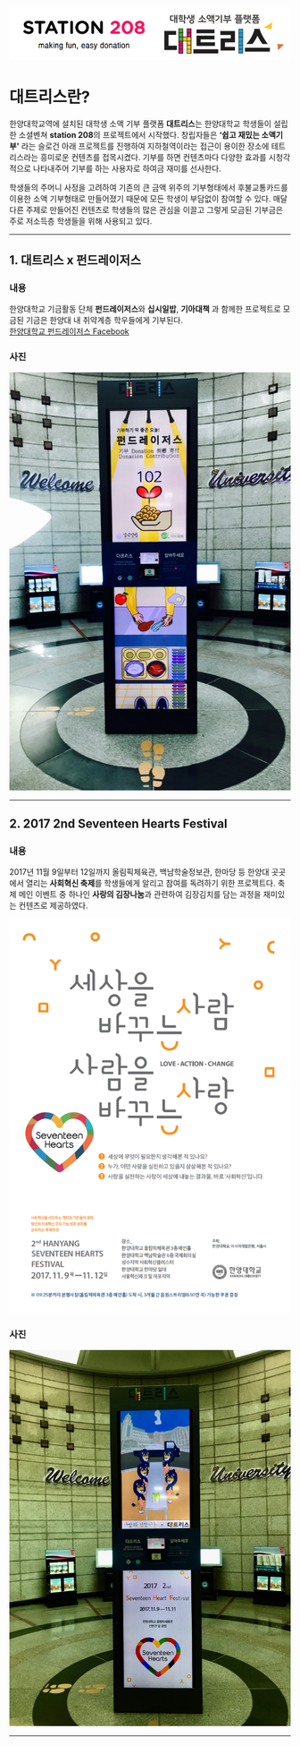 
![screenshot](./img/Daetris.png)
---
# 대트리스란?

한양대학교역에 설치된 대학생 소액 기부 플랫폼 **대트리스**는 한양대학교 학생들이 설립한 소셜벤쳐 **station 208**의 프로젝트에서 시작했다. 창립자들은 **‘쉽고 재밌는 소액기부'** 라는 슬로건 아래 프로젝트를 진행하여 지하철역이라는 접근이 용이한 장소에 테트리스라는 흥미로운 컨텐츠를 접목시켰다. 기부를 하면 컨텐츠마다 다양한 효과를 시청각적으로 나타내주어 기부를 하는 사용자로 하여금 재미를 선사한다.

학생들의 주머니 사정을 고려하여 기존의 큰 금액 위주의 기부형태에서 후불교통카드를 이용한 소액 기부형태로 만들어졌기 때문에 모든 학생이 부담없이 참여할 수 있다. 매달 다른 주제로 만들어진 컨텐츠로 학생들의 많은 관심을 이끌고 그렇게 모금된 기부금은 주로 저소득층 학생들을 위해 사용되고 있다.

---

## 1. 대트리스 x 펀드레이저스

### 내용

한양대학교 기금활동 단체 **펀드레이저스**와 **십시일밥**, **기아대책** 과 함께한 프로젝트로 모금된 기금은 한양대 내 취약계층 학우들에게 기부된다.<br>
[한양대학교 펀드레이저스 Facebook](https://www.facebook.com/607244899663463/photos/pcb.612136362507650/612136179174335/?type=3&theater)

### 사진

 ![screenshot](./img/MealSupport.jpeg)

---

## 2. 2017 2nd Seventeen Hearts Festival

### 내용

2017년 11월 9일부터 12일까지 올림픽체육관, 백남학술정보관, 한마당 등 한양대 곳곳에서 열리는 **사회혁신 축제**를 학생들에게 알리고 참여를 독려하기 위한 프로젝트다. 축제 메인 이벤트 중 하나인 **사랑의 김장나눔**과 관련하여 김장김치를 담는 과정을 재미있는 컨텐츠로 제공하였다.

![screenshot](./img/SeventeenHeartFestival.png)

### 사진

![screenshot](./img/Kimchi.jpeg)

---
